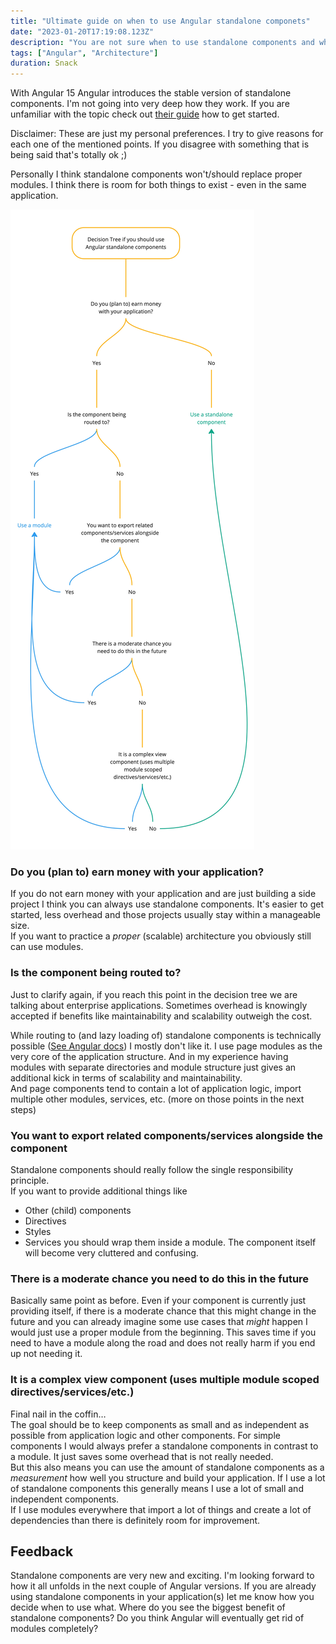```yaml
---
title: "Ultimate guide on when to use Angular standalone componets"
date: "2023-01-20T17:19:08.123Z"
description: "You are not sure when to use standalone components and when to use a module? This post is just for you"
tags: ["Angular", "Architecture"]
duration: Snack
---
```


With Angular 15 Angular introduces the stable version of standalone components. I'm not going into very deep how they work.
If you are unfamiliar with the topic check out [their guide](https://angular.io/guide/standalone-components) how to get started.

Disclaimer: These are just my personal preferences. I try to give reasons for each one of the mentioned points. If you disagree 
with something that is being said that's totally ok ;)

Personally I think standalone components won't/should replace proper modules. I think there is room for both things to exist - 
even in the same application.

![Image of decision tree to decide whether to use angular standalone components](./decision-tree.jpg)

### Do you (plan to) earn money with your application?
If you do not earn money with your application and are just building a side project I think you can always use standalone 
components. It's easier to get started, less overhead and those projects usually stay within a manageable size.  
If you want to practice a *proper* (scalable) architecture you obviously still can use modules.

### Is the component being routed to?
Just to clarify again, if you reach this point in the decision tree we are talking about enterprise applications. Sometimes overhead 
is knowingly accepted if benefits like maintainability and scalability outweigh the cost.

While routing to (and lazy loading of) standalone components is technically possible ([See Angular docs](https://angular.io/guide/standalone-components#routing-and-lazy-loading)) 
I mostly don't like it. I use page modules as the very core of the application structure. And in my experience having modules 
with separate directories and module structure just gives an additional kick in terms of scalability and maintainability.  
And page components tend to contain a lot of application logic, import multiple other modules, services, etc. 
(more on those points in the next steps)

### You want to export related components/services alongside the component
Standalone components should really follow the single responsibility principle.   
If you want to provide additional things like 
* Other (child) components
* Directives
* Styles
* Services 
you should wrap them inside a module. The component itself will become very cluttered and confusing.

### There is a moderate chance you need to do this in the future
Basically same point as before. Even if your component is currently just providing itself, if there is a moderate chance that 
this might change in the future and you can already imagine some use cases that *might* happen I would just use a proper 
module from the beginning. This saves time if you need to have a module along the road and does not really harm if you end up 
not needing it.

### It is a complex view component (uses multiple module scoped directives/services/etc.)
Final nail in the coffin…  
The goal should be to keep components as small and as independent as possible from application logic and other components. 
For simple components I would always prefer a standalone components in contrast to a module. It just saves some overhead 
that is not really needed.  
But this also means you can use the amount of standalone components as a *measurement* how well you structure and build 
your application. If I use a lot of standalone components this generally means I use a lot of small and independent components.  
If I use modules everywhere that import a lot of things and create a lot of dependencies than there is definitely room for 
improvement.

## Feedback
Standalone components are very new and exciting. I'm looking forward to how it all unfolds in the next couple of Angular versions. 
If you are already using standalone components in your application(s) let me know how you decide when to use what. 
Where do you see the biggest benefit of standalone components? Do you think Angular will eventually get rid of modules completely?